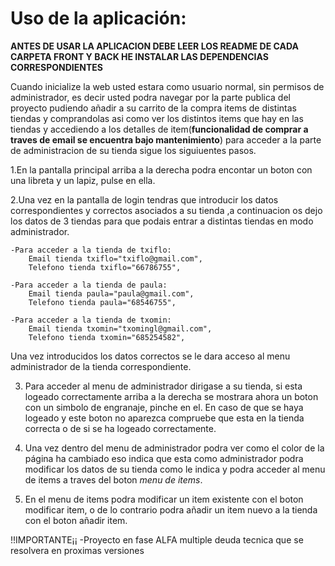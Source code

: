 # Uso de la aplicación:


**__ANTES DE USAR LA APLICACION DEBE LEER LOS README DE CADA CARPETA FRONT Y BACK HE INSTALAR LAS DEPENDENCIAS CORRESPONDIENTES__**




Cuando inicialize la web usted estara como usuario normal, sin permisos de administrador, es decir usted podra navegar por la parte publica del proyecto pudiendo añadir a su carrito de la compra items de distintas tiendas y comprandolas asi como ver los distintos items que hay en las tiendas y accediendo a los detalles de item(**funcionalidad de comprar a traves de email se encuentra bajo mantenimiento**) para acceder a la parte de administracion de su tienda sigue los siguiuentes pasos.

1.En la pantalla principal arriba a la derecha podra encontar un boton con una libreta y un lapiz, pulse en ella.

2.Una vez en la pantalla de login tendras que introducir los datos correspondientes y correctos asociados a su tienda ,a continuacion os dejo los datos de 3 tiendas para que podais entrar a distintas tiendas en modo administrador.

    
    -Para acceder a la tienda de txiflo:
        Email tienda txiflo="txiflo@gmail.com",
        Telefono tienda txiflo="66786755",

    -Para acceder a la tienda de paula:
        Email tienda paula="paula@gmail.com",
        Telefono tienda paula="68546755",

    -Para acceder a la tienda de txomin:
        Email tienda txomin="txomingl@gmail.com",
        Telefono tienda txomin="685254582",
        

    

Una vez introducidos los datos correctos se le dara acceso al menu administrador de la tienda correspondiente.

3. Para acceder al menu de administrador dirigase a su tienda, si esta logeado correctamente arriba a la derecha se mostrara ahora un boton con un simbolo de engranaje, pinche en el.
En caso de que se haya logeado y este boton no aparezca compruebe que esta en la tienda correcta o de si se ha logeado correctamente.

4. Una vez dentro del menu de administrador podra ver como el color de la página ha cambiado eso indica que esta como administrador podra modificar los datos de su tienda como le indica y podra acceder al menu de items a traves del boton *menu de items*.

5. En el menu de items podra modificar un item existente con el boton modificar item, o de lo contrario podra añadir un item nuevo a la tienda con el boton añadir item.


!!IMPORTANTE¡¡
-Proyecto en fase ALFA multiple deuda tecnica que se resolvera en proximas versiones
